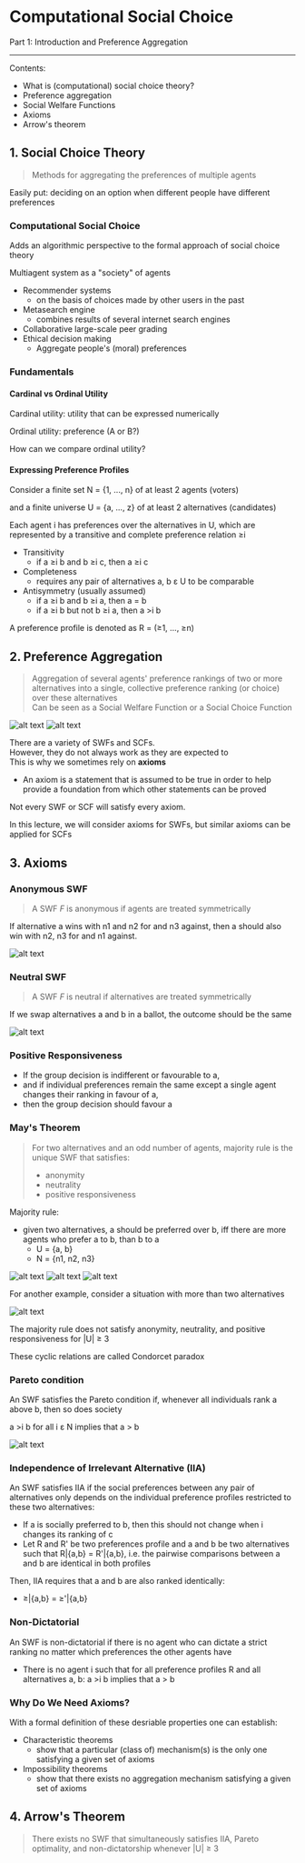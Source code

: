 # Computational Social Choice 
Part 1: Introduction and Preference Aggregation

---

Contents:
- What is (computational) social choice theory?
- Preference aggregation
- Social Welfare Functions
- Axioms
- Arrow's theorem

## 1. Social Choice Theory
> Methods for aggregating the preferences of multiple agents

Easily put: deciding on an option when different people have different preferences

### Computational Social Choice
Adds an algorithmic perspective to the formal approach of social choice theory

Multiagent system as a "society" of agents
- Recommender systems
    - on the basis of choices made by other users in the past
- Metasearch engine
    - combines results of several internet search engines
- Collaborative large-scale peer grading
- Ethical decision making
    - Aggregate people's (moral) preferences

### Fundamentals
#### Cardinal vs Ordinal Utility
Cardinal utility: utility that can be expressed numerically

Ordinal utility: preference (A or B?)

How can we compare ordinal utility?

#### Expressing Preference Profiles
Consider a finite set N = {1, ..., n} of at least 2 agents (voters)

and a finite universe U = {a, ..., z} of at least 2 alternatives (candidates)

Each agent i has preferences over the alternatives in U, which are represented by a transitive and complete preference relation ≥i
- Transitivity
    - if a ≥i b and b ≥i c, then a ≥i c
- Completeness
    - requires any pair of alternatives a, b ε U to be comparable
- Antisymmetry (usually assumed)
    - if a ≥i b and b ≥i a, then a = b
    - if a ≥i b but not b ≥i a, then a >i b

A preference profile is denoted as R = (≥1, ..., ≥n)


## 2. Preference Aggregation
> Aggregation of several agents' preference rankings of two or more alternatives into a single, collective preference ranking (or choice) over these alternatives<br>
> Can be seen as a Social Welfare Function or a Social Choice Function

![alt text](images/image-5.png)
![alt text](images/image-6.png)

There are a variety of SWFs and SCFs. <br>However, they do not always work as they are expected to
<br>This is why we sometimes rely on **axioms**
- An axiom is a statement that is assumed to be true in order to help provide a foundation from which other statements can be proved

Not every SWF or SCF will satisfy every axiom.

In this lecture, we will consider axioms for SWFs, but similar axioms can be applied for SCFs


## 3. Axioms
### Anonymous SWF
> A SWF *F* is anonymous if agents are treated symmetrically

If alternative a wins with n1 and n2 for and n3 against, then a should also win with n2, n3 for and n1 against.

![alt text](images/image-7.png)

### Neutral SWF
> A SWF *F* is neutral if alternatives are treated symmetrically

If we swap alternatives a and b in a ballot, the outcome should be the same

![alt text](images/image-8.png)

### Positive Responsiveness
- If the group decision is indifferent or favourable to a,
- and if individual preferences remain the same except a single agent changes their ranking in favour of a,
- then the group decision should favour a

### May's Theorem
> For two alternatives and an odd number of agents, majority rule is the unique SWF that satisfies:
> - anonymity
> - neutrality
> - positive responsiveness

Majority rule:
- given two alternatives, a should be preferred over b, iff there are more agents who prefer a to b, than b to a
    - U = {a, b}
    - N = {n1, n2, n3}

![alt text](images/image-9.png)
![alt text](images/image-10.png)
![alt text](images/image-11.png)

For another example, consider a situation with more than two alternatives

![alt text](images/image-12.png)

The majority rule does not satisfy anonymity, neutrality, and positive responsiveness for |U| ≥ 3

These cyclic relations are called Condorcet paradox

### Pareto condition
An SWF satisfies the Pareto condition if, whenever all individuals rank a above b, then so does society

a >i b for all i ε N implies that a > b

![alt text](images/image-13.png)

### Independence of Irrelevant Alternative (IIA)
An SWF satisfies IIA if the social preferences between any pair of alternatives only depends on the individual preference profiles restricted to these two alternatives:
- If a is socially preferred to b, then this should not change when i changes its ranking of c
- Let R and R' be two preferences profile and a and b be two alternatives such that R|{a,b} = R'|{a,b}, i.e. the pairwise comparisons between a and b are identical in both profiles

Then, IIA requires that a and b are also ranked identically:
- ≥|{a,b} = ≥'|{a,b}

### Non-Dictatorial
An SWF is non-dictatorial if there is no agent who can dictate a strict ranking no matter which preferences the other agents have
- There is no agent i such that for all preference profiles R and all alternatives a, b: a >i b implies that a > b

### Why Do We Need Axioms?
With a formal definition of these desriable properties one can establish:
- Characteristic theorems
    - show that a particular (class of) mechanism(s) is the only one satisfying a given set of axioms
- Impossibility theorems
    - show that there exists no aggregation mechanism satisfying a given set of axioms


## 4. Arrow's Theorem
> There exists no SWF that simultaneously satisfies IIA, Pareto optimality, and non-dictatorship whenever |U| ≥ 3

